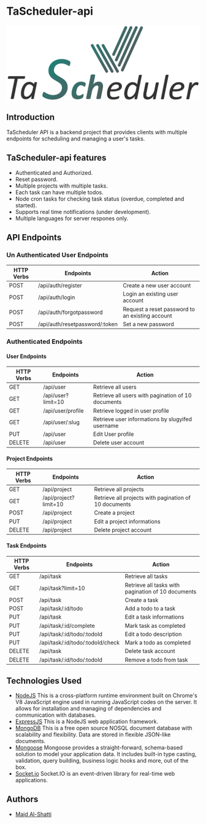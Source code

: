 # TaScheduler-api

![alt text](src/.github/TaScheduler.png)

## Introduction

TaScheduler API is a backend project that provides clients with multiple endpoints for scheduling and managing a user's tasks.

## TaScheduler-api features

- Authenticated and Authorized.
- Reset password.
- Multiple projects with multiple tasks.
- Each task can have multiple todos.
- Node cron tasks for checking task status (overdue, completed and started).
- Supports real time notifications (under development).
- Multiple languages for server respones only.

## API Endpoints

### Un Authenticated User Endpoints

| HTTP Verbs | Endpoints                      | Action                                          |
| ---------- | ------------------------------ | ----------------------------------------------- |
| POST       | /api/auth/register             | Create a new user account                       |
| POST       | /api/auth/login                | Login an existing user account                  |
| POST       | /api/auth/forgotpassword       | Request a reset password to an existing account |
| POST       | /api/auth/resetpassword/:token | Set a new password                              |

### Authenticated Endpoints

#### User Endpoints

| HTTP Verbs | Endpoints          | Action                                             |
| ---------- | ------------------ | -------------------------------------------------- |
| GET        | /api/user          | Retrieve all users                                 |
| GET        | /api/user?limit=10 | Retrieve all users with pagination of 10 documents |
| GET        | /api/user/profile  | Retrieve logged in user profile                    |
| GET        | /api/user/:slug    | Retrieve user informations by slugyifed username   |
| PUT        | /api/user          | Edit User profile                                  |
| DELETE     | /api/user          | Delete user account                                |

#### Project Endpoints

| HTTP Verbs | Endpoints             | Action                                                |
| ---------- | --------------------- | ----------------------------------------------------- |
| GET        | /api/project          | Retrieve all projects                                 |
| GET        | /api/project?limit=10 | Retrieve all projects with pagination of 10 documents |
| POST       | /api/project          | Create a project                                      |
| PUT        | /api/project          | Edit a project informations                           |
| DELETE     | /api/project          | Delete project account                                |

#### Task Endpoints

| HTTP Verbs | Endpoints                        | Action                                             |
| ---------- | -------------------------------- | -------------------------------------------------- |
| GET        | /api/task                        | Retrieve all tasks                                 |
| GET        | /api/task?limit=10               | Retrieve all tasks with pagination of 10 documents |
| POST       | /api/task                        | Create a task                                      |
| POST       | /api/task/:id/todo               | Add a todo to a task                               |
| PUT        | /api/task                        | Edit a task informations                           |
| PUT        | /api/task/:id/complete           | Mark task as completed                             |
| PUT        | /api/task/:id/todo/:todoId       | Edit a todo description                            |
| PUT        | /api/task/:id/todo/:todoId/check | Mark a todo as completed                           |
| DELETE     | /api/task                        | Delete task account                                |
| DELETE     | /api/task/:id/todo/:todoId       | Remove a todo from task                            |

## Technologies Used

- [NodeJS](https://nodejs.org/) This is a cross-platform runtime environment built on Chrome's V8 JavaScript engine used in running JavaScript codes on the server. It allows for installation and managing of dependencies and communication with databases.
- [ExpressJS](https://www.expresjs.org/) This is a NodeJS web application framework.
- [MongoDB](https://www.mongodb.com/) This is a free open source NOSQL document database with scalability and flexibility. Data are stored in flexible JSON-like documents.
- [Mongoose](https://mongoosejs.com/) Mongoose provides a straight-forward, schema-based solution to model your application data. It includes built-in type casting, validation, query building, business logic hooks and more, out of the box.
- [Socket.io](https://socket.io) Socket.IO is an event-driven library for real-time web applications.

## Authors

- [Majd Al-Shatti](https://github.com/majdshatti)
